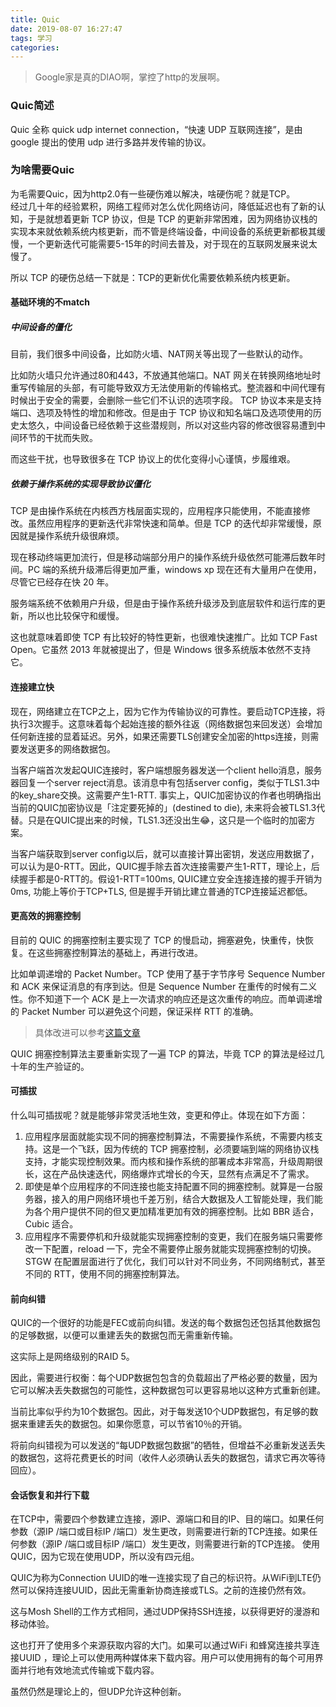 ```yaml
---
title: Quic
date: 2019-08-07 16:27:47
tags: 学习
categories:
---
```

>Google家是真的DIAO啊，掌控了http的发展啊。

### Quic简述
Quic 全称 quick udp internet connection，“快速 UDP 互联网连接”，是由 google 提出的使用 udp 进行多路并发传输的协议。

### 为啥需要Quic
为毛需要Quic，因为http2.0有一些硬伤难以解决，啥硬伤呢？就是TCP。<br>
经过几十年的经验累积，网络工程师对怎么优化网络访问，降低延迟也有了新的认知，于是就想着更新 TCP 协议，但是 TCP 的更新非常困难，因为网络协议栈的实现本来就依赖系统内核更新，而不管是终端设备，中间设备的系统更新都极其缓慢，一个更新迭代可能需要5-15年的时间去普及，对于现在的互联网发展来说太慢了。

所以 TCP 的硬伤总结一下就是：TCP的更新优化需要依赖系统内核更新。


#### 基础环境的不match
##### 中间设备的僵化
目前，我们很多中间设备，比如防火墙、NAT网关等出现了一些默认的动作。

比如防火墙只允许通过80和443，不放通其他端口。NAT 网关在转换网络地址时重写传输层的头部，有可能导致双方无法使用新的传输格式。整流器和中间代理有时候出于安全的需要，会删除一些它们不认识的选项字段。
TCP 协议本来是支持端口、选项及特性的增加和修改。但是由于 TCP 协议和知名端口及选项使用的历史太悠久，中间设备已经依赖于这些潜规则，所以对这些内容的修改很容易遭到中间环节的干扰而失败。

而这些干扰，也导致很多在 TCP 协议上的优化变得小心谨慎，步履维艰。

##### 依赖于操作系统的实现导致协议僵化
TCP 是由操作系统在内核西方栈层面实现的，应用程序只能使用，不能直接修改。虽然应用程序的更新迭代非常快速和简单。但是 TCP 的迭代却非常缓慢，原因就是操作系统升级很麻烦。

现在移动终端更加流行，但是移动端部分用户的操作系统升级依然可能滞后数年时间。PC 端的系统升级滞后得更加严重，windows xp 现在还有大量用户在使用，尽管它已经存在快 20 年。

服务端系统不依赖用户升级，但是由于操作系统升级涉及到底层软件和运行库的更新，所以也比较保守和缓慢。

这也就意味着即使 TCP 有比较好的特性更新，也很难快速推广。比如 TCP Fast Open。它虽然 2013 年就被提出了，但是 Windows 很多系统版本依然不支持它。
#### 连接建立快
现在，网络建立在TCP之上，因为它作为传输协议的可靠性。要启动TCP连接，将执行3次握手。这意味着每个起始连接的额外往返（网络数据包来回发送）会增加任何新连接的显着延迟。另外，如果还需要TLS创建安全加密的https连接，则需要发送更多的网络数据包。

当客户端首次发起QUIC连接时，客户端想服务器发送一个client hello消息，服务器回复一个server reject消息。该消息中有包括server config，类似于TLS1.3中的key_share交换。这需要产生1-RTT. 事实上，QUIC加密协议的作者也明确指出当前的QUIC加密协议是「注定要死掉的」(destined to die), 未来将会被TLS1.3代替。只是在QUIC提出来的时候，TLS1.3还没出生😂，这只是一个临时的加密方案。

当客户端获取到server config以后，就可以直接计算出密钥，发送应用数据了，可以认为是0-RTT。因此，QUIC握手除去首次连接需要产生1-RTT，理论上，后续握手都是0-RTT的。假设1-RTT=100ms, QUIC建立安全连接连接的握手开销为0ms, 功能上等价于TCP+TLS, 但是握手开销比建立普通的TCP连接延迟都低。
#### 更高效的拥塞控制

目前的 QUIC 的拥塞控制主要实现了 TCP 的慢启动，拥塞避免，快重传，快恢复。在这些拥塞控制算法的基础上，再进行改进。

比如单调递增的 Packet Number。TCP 使用了基于字节序号 Sequence Number 和 ACK 来保证消息的有序到达。但是 Sequence Number 在重传的时候有二义性。你不知道下一个 ACK 是上一次请求的响应还是这次重传的响应。而单调递增的 Packet Number 可以避免这个问题，保证采样 RTT 的准确。

> 具体改进可以参考[这篇文章](https://zhuanlan.zhihu.com/p/32553477)

QUIC 拥塞控制算法主要重新实现了一遍 TCP 的算法，毕竟 TCP 的算法是经过几十年的生产验证的。

#### 可插拔

什么叫可插拔呢？就是能够非常灵活地生效，变更和停止。体现在如下方面：

1. 应用程序层面就能实现不同的拥塞控制算法，不需要操作系统，不需要内核支持。这是一个飞跃，因为传统的 TCP 拥塞控制，必须要端到端的网络协议栈支持，才能实现控制效果。而内核和操作系统的部署成本非常高，升级周期很长，这在产品快速迭代，网络爆炸式增长的今天，显然有点满足不了需求。
2. 即使是单个应用程序的不同连接也能支持配置不同的拥塞控制。就算是一台服务器，接入的用户网络环境也千差万别，结合大数据及人工智能处理，我们能为各个用户提供不同的但又更加精准更加有效的拥塞控制。比如 BBR 适合，Cubic 适合。
3. 应用程序不需要停机和升级就能实现拥塞控制的变更，我们在服务端只需要修改一下配置，reload 一下，完全不需要停止服务就能实现拥塞控制的切换。
STGW 在配置层面进行了优化，我们可以针对不同业务，不同网络制式，甚至不同的 RTT，使用不同的拥塞控制算法。
#### 前向纠错

QUIC的一个很好的功能是FEC或前向纠错。发送的每个数据包还包括其他数据包的足够数据，以便可以重建丢失的数据包而无需重新传输。

这实际上是网络级别的RAID 5。

因此，需要进行权衡：每个UDP数据包包含的负载超出了严格必要的数量，因为它可以解决丢失数据包的可能性，这种数据包可以更容易地以这种方式重新创建。

当前比率似乎约为10个数据包。因此，对于每发送10个UDP数据包，有足够的数据来重建丢失的数据包。如果你愿意，可以节省10％的开销。

将前向纠错视为可以发送的“每UDP数据包数据”的牺牲，但增益不必重新发送丢失的数据包，这将花费更长的时间（收件人必须确认丢失的数据包，请求它再次等待回应）。
#### 会话恢复和并行下载

在TCP中，需要四个参数建立连接，源IP、源端口和目的IP、目的端口。如果任何参数（源IP /端口或目标IP /端口）发生更改，则需要进行新的TCP连接。如果任何参数（源IP /端口或目标IP /端口）发生更改，则需要进行新的TCP连接。
使用QUIC，因为它现在使用UDP，所以没有四元组。

QUIC为称为Connection UUID的唯一连接实现了自己的标识符。从WiFi到LTE仍然可以保持连接UUID，因此无需重新协商连接或TLS。之前的连接仍然有效。

这与Mosh Shell的工作方式相同，通过UDP保持SSH连接，以获得更好的漫游和移动体验。

这也打开了使用多个来源获取内容的大门。如果可以通过WiFi 和蜂窝连接共享连接UUID ，理论上可以使用两种媒体来下载内容。用户可以使用拥有的每个可用界面并行地有效地流式传输或下载内容。

虽然仍然是理论上的，但UDP允许这种创新。
